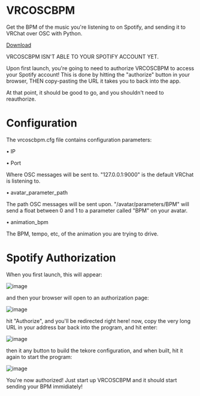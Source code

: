 # VRCOSCBPM
Get the BPM of the music you're listening to on Spotify, and sending it to VRChat over OSC with Python.

[Download](https://github.com/ChocolateEinstein/VRCOSCBPM/releases/download/v1.0.0/VRCOSCBPM.zip)

VRCOSCBPM ISN'T ABLE TO YOUR SPOTIFY ACCOUNT YET.

Upon first launch, you're going to need to authorize VRCOSCBPM to access your Spotify account! This is done by hitting the "authorize" button in your browser, THEN copy-pasting the URL it takes you to back into the app. 

At that point, it should be good to go, and you shouldn't need to reauthorize.

# Configuration
The vrcoscbpm.cfg file contains configuration parameters:

  • IP

  • Port

Where OSC messages will be sent to. "127.0.0.1:9000" is the default VRChat is listening to.
  
  • avatar_parameter_path

The path OSC messages will be sent upon. "/avatar/parameters/BPM" will send a float between 0 and 1 to a parameter called "BPM" on your avatar.

  • animation_bpm

The BPM, tempo, etc, of the animation you are trying to drive.

# Spotify Authorization
When you first launch, this will appear:

![image](https://user-images.githubusercontent.com/12983495/215369618-05f71ced-ff1c-4079-b098-d226fbdb8e81.png)

and then your browser will open to an authorization page:

![image](https://user-images.githubusercontent.com/12983495/215377109-a2491567-2fd1-4ad9-b742-fa5e368e0201.png)

hit "Authorize", and you'll be redirected right here! now, copy the very long URL in your address bar back into the program, and hit enter:

![image](https://user-images.githubusercontent.com/12983495/215372053-18d11b99-9501-45f9-b7d3-3a2991bc5eb3.png)

then it any button to build the tekore configuration, and when built, hit it again to start the program:

![image](https://user-images.githubusercontent.com/12983495/215370287-dd56f978-8e8f-47ba-87ab-9c9f877c1f66.png)

You're now authorized! Just start up VRCOSCBPM and it should start sending your BPM immidiately!

